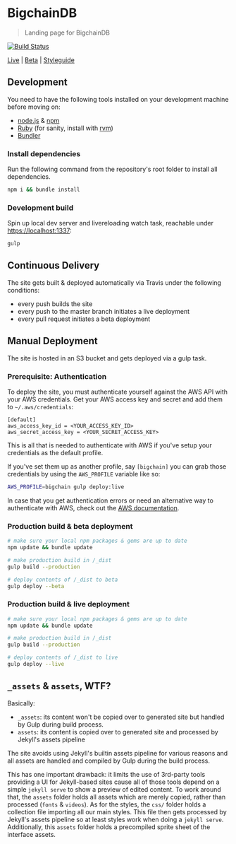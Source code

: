 # BigchainDB

> Landing page for BigchainDB

[![Build Status](https://travis-ci.com/ascribe/bigchain-website.svg?token=3psqw6c8KMDqfdGQ2x6d&branch=master)](https://travis-ci.com/ascribe/bigchain-website)

[Live](https://www.bigchaindb.com) | [Beta](https://beta.bigchaindb.com) | [Styleguide](https://www.bigchaindb.com/styleguide/)

## Development

You need to have the following tools installed on your development machine before moving on:

- [node.js](http://nodejs.org/) & [npm](https://npmjs.org/)
- [Ruby](https://www.ruby-lang.org) (for sanity, install with [rvm](https://rvm.io/))
- [Bundler](http://bundler.io/)

### Install dependencies

Run the following command from the repository's root folder to install all dependencies.

```bash
npm i && bundle install
```

### Development build

Spin up local dev server and livereloading watch task, reachable under [https://localhost:1337](https://localhost:1337):

```bash
gulp
```

## Continuous Delivery

The site gets built & deployed automatically via Travis under the following conditions:

- every push builds the site
- every push to the master branch initiates a live deployment
- every pull request initiates a beta deployment

## Manual Deployment

The site is hosted in an S3 bucket and gets deployed via a gulp task.

### Prerequisite: Authentication

To deploy the site, you must authenticate yourself against the AWS API with your AWS credentials. Get your AWS access key and secret and add them to `~/.aws/credentials`:

```
[default]
aws_access_key_id = <YOUR_ACCESS_KEY_ID>
aws_secret_access_key = <YOUR_SECRET_ACCESS_KEY>
```

This is all that is needed to authenticate with AWS if you've setup your credentials as the default profile.

If you've set them up as another profile, say `[bigchain]` you can grab those credentials by using the `AWS_PROFILE` variable like so:

```bash
AWS_PROFILE=bigchain gulp deploy:live
```

In case that you get authentication errors or need an alternative way to authenticate with AWS, check out the [AWS documentation](http://docs.aws.amazon.com/AWSJavaScriptSDK/guide/node-configuring.html).

### Production build & beta deployment

```bash
# make sure your local npm packages & gems are up to date
npm update && bundle update

# make production build in /_dist
gulp build --production

# deploy contents of /_dist to beta
gulp deploy --beta
```

### Production build & live deployment

```bash
# make sure your local npm packages & gems are up to date
npm update && bundle update

# make production build in /_dist
gulp build --production

# deploy contents of /_dist to live
gulp deploy --live
```


## `_assets` & `assets`, WTF?

Basically:

- `_assets`: its content won't be copied over to generated site but handled by Gulp during build process.
- `assets`: its content is copied over to generated site and processed by Jekyll's assets pipeline

The site avoids using Jekyll's builtin assets pipeline for various reasons and all assets are handled and compiled by Gulp during the build process.

This has one important drawback: it limits the use of 3rd-party tools providing a UI for Jekyll-based sites cause all of those tools depend on a simple `jekyll serve` to show a preview of edited content. To work around that, the `assets` folder holds all assets which are merely copied, rather than processed (`fonts` & `videos`). As for the styles, the `css/` folder holds a collection file importing all our main styles. This file then gets processed by Jekyll's assets pipeline so at least styles work when doing a `jekyll serve`. Additionally, this `assets` folder holds a precompiled sprite sheet of the interface assets.

